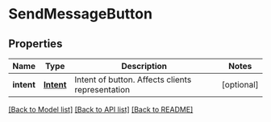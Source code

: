 # SendMessageButton

## Properties
Name | Type | Description | Notes
------------ | ------------- | ------------- | -------------
**intent** | [**Intent**](Intent.md) | Intent of button. Affects clients representation | [optional] 

[[Back to Model list]](../README.md#documentation-for-models) [[Back to API list]](../README.md#documentation-for-api-endpoints) [[Back to README]](../README.md)


